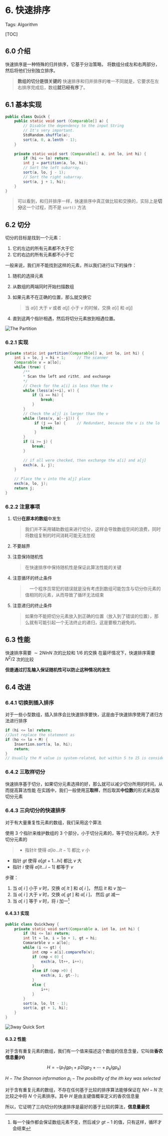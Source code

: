 # 6. 快速排序

Tags: Algorithm

[TOC]

## 6.0 介绍

快速排序是一种特殊的归并排序，它基于分治策略，
将数组分成左和右两部分，然后将他们分别独立排序。

> **数组的切分是很关键的**
快速排序和归并排序的唯一不同就是，它要求在左右排序完成后，数组**就已经有序**了。 

## 6.1 基本实现

```java
public class Quick {
    public static void sort (Comparable[] a) {
        // Disable the dependency to the input String
        // It's very important.
        StdRandom.shuffle(a);
        sort(a, 0, a.lenth - 1);
    }
    
    private static void sort (Comparable[] a, int lo, int hi) {
        if (hi <= lo) return;
        int j = partition(a, lo, hi);
        // Sort the left subarray.
        sort(a, lo, j - 1);
        // Sort the right subarray.
        sort(a, j + 1, hi);
    }
}
```

> 可以看到，和归并排序一样，快速排序中真正做比较和交换的，实际上是**切分**这一个过程，而不是 `sort()` 方法

## 6.2 切分

切分的目标是找到一个元素：
1. 它的左边的所有元素都不大于它
2. 它的右边的所有元素都不小于它

一般来说，我们并不能找到这样的元素，所以我们进行以下的操作：

1. 随机的选择元素
2. 从数组的两端同时开始扫描数组
3. 如果元素不在正确的位置，那么就交换它
    
    > 当 $a[i]$ 大于 $v$ 或者 $a[j]$ 小于 $v$ 的时候，交换 $a[i]$ 和 $a[j]$
    
4. 直到这两个指针相遇，然后将切分元素放到相遇位置。

![The Partition](http://algs4.cs.princeton.edu/23quicksort/images/partitioning-overview.png)

### 6.2.1 实现

```java
private static int partition(Comparable[] a, int lo, int hi) {
    int i = lo, j = hi + 1;     // The scanner
    Comparable v = a[lo];
    while (true) {
        /**
        * Scan the left and ritht, and exchange
        */
        // Check for the a[i] is less than the v
        while (less(a[++i], v)) {
            if (i == hi) {
                break;
            }
        }
        // Check the a[j] is larger than the v
        while (less(v, a[--j])) {
             if (j == lo) {     // Redundant, because the v is the lo
                break;
             } 
        }
        if (i >= j) {
            break;
        }
        
        // if all were checked, then exchange the a[i] and a[j]
        exch(a, i, j);
    }
    
    // Place the v into the a[j] place
    exch(a, lo, j);
    return j;
}
```

### 6.2.2 注意事项

1. 切分**在原本的数组**中发生

    > 我们并不采用辅助数组来进行切分，这样会导致数组空间的浪费，同时将数组复制的时间消耗可能无法忽视
    
2. 不要越界
3. 注意保持随机性

    > 在快速排序中保持随机性是保证此算法性能的关键
    
4. 注意循环的终止条件

    >　一个程序员常犯的错误就是没有考虑到数组可能包含与切分你元素的值相同的元素，从而导致了循环无法结束
    
5. 注意递归的终止条件

    > 如果你不能把切分元素放入到正确的位置（放入到了错误的位置），那么就有可能引起一个无法终止的递归，这是要极力避免的。
    
## 6.3 性能

快速排序需要 $\sim 2NlnN$ 次的比较和 $1/6$ 的交换
在最坏情况下，快速排序需要 $N^2 / 2$ 次的比较

**但是通过打乱输入保证随机性可以防止这种情况的发生**

## 6.4 改进

### 6.4.1 切换到插入排序

对于一些小型数组，插入排序会比快速排序要快，这是由于快速排序使用了递归方法进行排序

```java
if (hi <= lo) return;
//Just replace the statement as
if (ho <= lo + M) {
    Insertion.sort(a, lo, hi); 
    return;
}
// Usually the M value is system-related, but within 5 to 15 is considerable.
```

### 6.4.2 三取样切分

快速排序基于切分，如果切分元素选择的好，那么就可以减少切分所用的时间，从而提高算法性能
在实践中，我们一般使用**三取样**，然后取其**中位数**的形式来选取切分元素

### 6.4.3 三向切分的快速排序

对于有大量重复性元素的数组，我们采用这个算法

使用 3 个指针来维护数组的 3 个部分，小于切分元素的，等于切分元素的，大于切分元素的
    
> - 指针$lt$ 使得 $a[lo...lt - 1]$ 都比 $v$ 小
- 指针 $gt$ 使得 $a[gt + 1... hi]$ 都比 $v$ 大
- 指针 $i$ 使得 $a[lt...i - 1]$ 都等于 $v$

步骤：
1. 当 $a[\ i\ ]$ 小于 $v$ 时，交换 $a[\ lt\ ]$ 和 $a[\ i\ ]$， 然后 $lt$ 和 $v$ 加一
2. 当 $a[\ i\ ]$ 大于 $v$ 时，交换 $a[\ gt\ ]$ 和 $a[\ i\ ]$， 然后 $gt$ 减一
3. 当 $a[\ i\ ]$ 等于 $v$ 时，将 $i$ 加一[^footnote6]

[^footnote6]:每一个操作都会保证数组元素不变，然后减少 $gt-1$ 的值，只有这样，循环才会结束

#### 6.4.3.1 实现

```java
public class Quick3way {
    private static void sort(Comparable a, int lo, int hi) {
        if (hi <= lo) return;
        int lt = lo, i = lo + 1, gt = hi;
        Comararble v = a[lo];
        while (i <= gt) {
            int cmp = a[i].compareTo(v);
            if (cmp < 0) {
                exch(a, lt++, i++);
            }
            else if (cmp >0) {
                exch(a, i, gt--);
            }
            else {
                i++;
            }
        }
        sort(a, lo, lt - 1);
        sort(a, gt + 1, hi);
    }
}
```

![3way Quick Sort](http://algs4.cs.princeton.edu/23quicksort/images/partitioning3-overview.png)

#### 6.3.2 性能

对于含有重复元素的数组，我们有一个值来描述这个数组的信息含量，它叫做**香农信息量($H$)**

$$H = -(p_1lgp_1 + p2lgp_2 + \cdots + p_klgp_k)$$

$H - The \ Shannon\ information$
$p_i - The\ posibillty\ of\ the\ ith\ key\ was\ selected$

对于含有重复元素的数组，不存在任何基于比较的排序算法能够保证在 $NH - N$ 次比较之中将 $N$ 个元素排序。其中 $H$ 是由主键值概率定义的香农信息量

所以，它证明了三向切分的快速排序是最好的基于比较的算法，**信息量最优**





